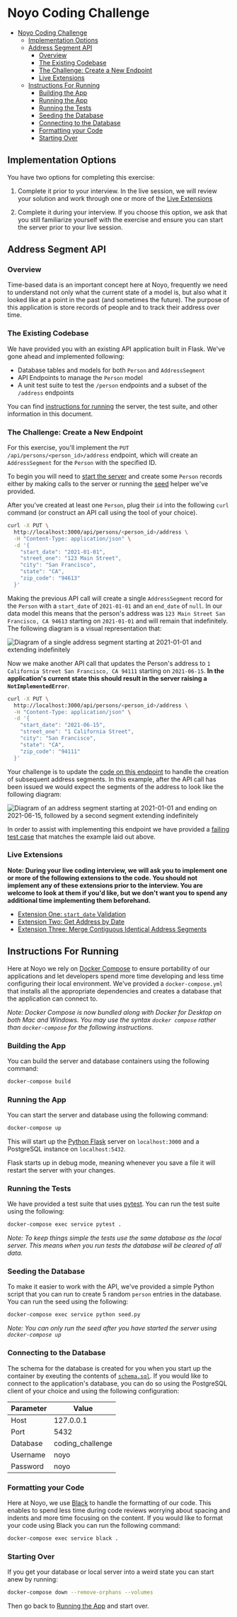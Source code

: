 # Noyo Coding Challenge

- [Noyo Coding Challenge](#noyo-coding-challenge)
  - [Implementation Options](#implementation-options)
  - [Address Segment API](#address-segment-api)
    - [Overview](#overview)
    - [The Existing Codebase](#the-existing-codebase)
    - [The Challenge: Create a New Endpoint](#the-challenge-create-a-new-endpoint)
    - [Live Extensions](#live-extensions)
  - [Instructions For Running](#instructions-for-running)
    - [Building the App](#building-the-app)
    - [Running the App](#running-the-app)
    - [Running the Tests](#running-the-tests)
    - [Seeding the Database](#seeding-the-database)
    - [Connecting to the Database](#connecting-to-the-database)
    - [Formatting your Code](#formatting-your-code)
    - [Starting Over](#starting-over)


## Implementation Options

You have two options for completing this exercise:
1. Complete it prior to your interview. In the live session, we will review your solution and work through one or more of the [Live Extensions](#live-extensions)

2. Complete it during your interview. If you choose this option, we ask that you still familiarize yourself with the exercise and ensure you can start the server prior to your live session.

## Address Segment API

### Overview

Time-based data is an important concept here at Noyo, frequently we need to understand not only what the current state of a model is, but also what it looked like at a point in the past (and sometimes the future). The purpose of this application is store records of people and to track their address over time.


### The Existing Codebase

We have provided you with an existing API application built in Flask. We've gone ahead and implemented following:

* Database tables and models for both `Person` and `AddressSegment`
* API Endpoints to manage the `Person` model
* A unit test suite to test the `/person` endpoints and a subset of the `/address` endpoints

You can find [instructions for running](#instructions-for-running) the server, the test suite, and other information in this document.

### The Challenge: Create a New Endpoint

For this exercise, you'll implement the `PUT /api/persons/<person_id>/address` endpoint, which will create an `AddressSegment` for the `Person` with the specified ID.

To begin you will need to [start the server](#running-the-app) and create some `Person` records either by making calls to the server or running the [seed](#seeding-the-database) helper we've provided.

After you've created at least one `Person`, plug their `id` into the following `curl` command (or construct an API call using the tool of your choice).  

```bash
curl -X PUT \
  http://localhost:3000/api/persons/<person_id>/address \
  -H "Content-Type: application/json" \
  -d '{
    "start_date": "2021-01-01",
    "street_one": "123 Main Street",
    "city": "San Francisco",
    "state": "CA",
    "zip_code": "94613"
  }'
```

Making the previous API call will create a single `AddressSegment` record for the `Person` with a `start_date` of `2021-01-01` and an `end_date` of `null`. In our data model this means that the person's address was `123 Main Street San Francisco, CA 94613` starting on `2021-01-01` and will remain that indefinitely. The following diagram is a visual representation that:

![Diagram of a single address segment starting at 2021-01-01 and extending indefinitely](./docs/address_one_segment.png)

Now we make another API call that updates the Person's address to `1 California Street San Francisco, CA 94111` starting on `2021-06-15`. **In the application's current state this should result in the server raising a `NotImplementedError`**.

```bash
curl -X PUT \
  http://localhost:3000/api/persons/<person_id>/address \
  -H "Content-Type: application/json" \
  -d '{
    "start_date": "2021-06-15",
    "street_one": "1 California Street",
    "city": "San Francisco",
    "state": "CA",
    "zip_code": "94111"
  }'
```

Your challenge is to update the [code on this endpoint](/service/api/addresses.py#L68) to handle the creation of subsequent address segments. In this example, after the API call has been issued we would expect the segments of the address to look like the following diagram:

![Diagram of an address segment starting at 2021-01-01 and ending on 2021-06-15, followed by a second segment extending indefinitely](./docs/address_two_segment.png)

In order to assist with implementing this endpoint we have provided a [failing test case](/tests/api/test_addresses.py#L99) that matches the example laid out above.

### Live Extensions

**Note: During your live coding interview, we will ask you to implement one or more of the following extensions to the code. You should not implement any of these extensions prior to the interview. You are welcome to look at them if you'd like, but we don't want you to spend any additional time implementing them beforehand.**

* [Extension One: `start_date` Validation](./docs/extension_one.md)
* [Extension Two: Get Address by Date](./docs/extension_two.md)
* [Extension Three: Merge Contiguous Identical Address Segments](./docs/extension_three.md)


## Instructions For Running

Here at Noyo we rely on [Docker Compose](https://docs.docker.com/compose/) to ensure portability of our applications and let developers spend more time developing and less time configuring their local environment. We've provided a `docker-compose.yml` that installs all the appropriate dependencies and creates a database that the application can connect to.

*Note: Docker Compose is now bundled along with Docker for Desktop on both Mac and Windows. You may use the syntax `docker compose` rather than `docker-compose` for the following instructions.*

### Building the App

You can build the server and database containers using the following command:

```bash
docker-compose build
```

### Running the App

You can start the server and database using the following command:

```bash
docker-compose up
```

This will start up the [Python Flask](https://flask.palletsprojects.com/en/1.1.x/) server on `localhost:3000` and a PostgreSQL instance on `localhost:5432`.

Flask starts up in debug mode, meaning whenever you save a file it will restart the server with your changes.

### Running the Tests

We have provided a test suite that uses [pytest](https://docs.pytest.org/en/stable/). You can run the test suite using the following:

```bash
docker-compose exec service pytest .
```

*Note: To keep things simple the tests use the same database as the local server. This means when you run tests the database will be cleared of all data.*

### Seeding the Database

To make it easier to work with the API, we've provided a simple Python script that you can run to create 5 random `person` entries in the database. You can run the seed using the following:

```bash
docker-compose exec service python seed.py
```

*Note: You can only run the seed after you have started the server using `docker-compose up`*

### Connecting to the Database

The schema for the database is created for you when you start up the container by exeuting the contents of [`schema.sql`](/schema.sql). If you would like to connect to the application's database, you can do so using the PostgreSQL client of your choice and using the following configuration:

|Parameter|Value|
|-|-|
|Host|127.0.0.1|
|Port|5432
|Database|coding_challenge|
|Username|noyo|
|Password|noyo|

### Formatting your Code

Here at Noyo, we use [Black](https://github.com/psf/black) to handle the formatting of our code. This enables to spend less time during code reviews worrying about spacing and indents and more time focusing on the content. If you would like to format your code using Black you can run the following command:

```bash
docker-compose exec service black .
```

### Starting Over

If you get your database or local server into a weird state you can start anew by running:

```bash
docker-compose down --remove-orphans --volumes
```

Then go back to [Running the App](#running-the-app) and start over.
